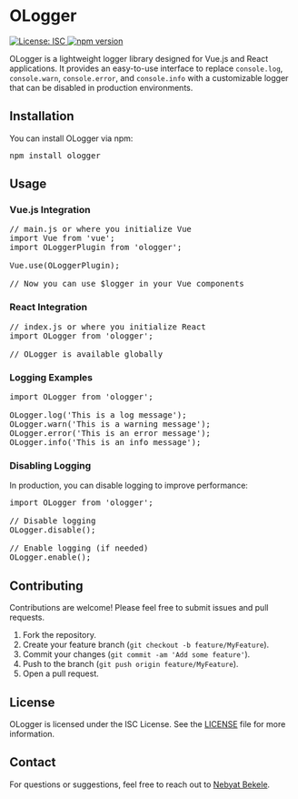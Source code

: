 <h1>OLogger</h1>

<p>
  <a href="https://opensource.org/licenses/ISC">
    <img src="https://img.shields.io/badge/License-ISC-blue.svg" alt="License: ISC">
  </a>
  <a href="https://badge.fury.io/js/ologger">
    <img src="https://badge.fury.io/js/ologger.svg" alt="npm version">
  </a>
</p>

<p>OLogger is a lightweight logger library designed for Vue.js and React applications. It provides an easy-to-use interface to replace <code>console.log</code>, <code>console.warn</code>, <code>console.error</code>, and <code>console.info</code> with a customizable logger that can be disabled in production environments.</p>

<h2>Installation</h2>

<p>You can install OLogger via npm:</p>

<pre>
npm install ologger
</pre>

<h2>Usage</h2>

<h3>Vue.js Integration</h3>

<pre>
// main.js or where you initialize Vue
import Vue from 'vue';
import OLoggerPlugin from 'ologger';

Vue.use(OLoggerPlugin);

// Now you can use $logger in your Vue components
</pre>

<h3>React Integration</h3>

<pre>
// index.js or where you initialize React
import OLogger from 'ologger';

// OLogger is available globally
</pre>

<h3>Logging Examples</h3>

<pre>
import OLogger from 'ologger';

OLogger.log('This is a log message');
OLogger.warn('This is a warning message');
OLogger.error('This is an error message');
OLogger.info('This is an info message');
</pre>

<h3>Disabling Logging</h3>

<p>In production, you can disable logging to improve performance:</p>

<pre>
import OLogger from 'ologger';

// Disable logging
OLogger.disable();

// Enable logging (if needed)
OLogger.enable();
</pre>

<h2>Contributing</h2>

<p>Contributions are welcome! Please feel free to submit issues and pull requests.</p>

<ol>
  <li>Fork the repository.</li>
  <li>Create your feature branch (<code>git checkout -b feature/MyFeature</code>).</li>
  <li>Commit your changes (<code>git commit -am 'Add some feature'</code>).</li>
  <li>Push to the branch (<code>git push origin feature/MyFeature</code>).</li>
  <li>Open a pull request.</li>
</ol>

<h2>License</h2>

<p>OLogger is licensed under the ISC License. See the <a href="LICENSE">LICENSE</a> file for more information.</p>

<h2>Contact</h2>

<p>For questions or suggestions, feel free to reach out to <a href="https://github.com/nebyat19">Nebyat Bekele</a>.</p>
